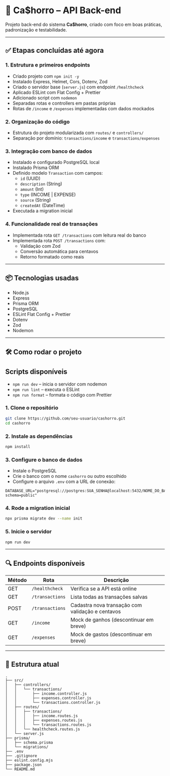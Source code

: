 # 💸 Ca$horro – API Back-end

Projeto back-end do sistema **Ca$horro**, criado com foco em boas práticas, padronização e testabilidade.

---

## ✅ Etapas concluídas até agora

### 1. Estrutura e primeiros endpoints

- Criado projeto com `npm init -y`
- Instalado Express, Helmet, Cors, Dotenv, Zod
- Criado o servidor base (`server.js`) com endpoint `/healthcheck`
- Aplicado ESLint com Flat Config + Prettier
- Adicionado script com `nodemon`
- Separadas rotas e controllers em pastas próprias
- Rotas de `/income` e `/expenses` implementadas com dados mockados

### 2. Organização do código

- Estrutura do projeto modularizada com `routes/` e `controllers/`
- Separação por domínio: `transactions/income` e `transactions/expenses`

### 3. Integração com banco de dados

- Instalado e configurado PostgreSQL local
- Instalado Prisma ORM
- Definido modelo `Transaction` com campos:
  - `id` (UUID)
  - `description` (String)
  - `amount` (Int)
  - `type` (INCOME | EXPENSE)
  - `source` (String)
  - `createdAt` (DateTime)
- Executada a migration inicial

### 4. Funcionalidade real de transações

- Implementada rota `GET /transactions` com leitura real do banco
- Implementada rota `POST /transactions` com:
  - Validação com Zod
  - Conversão automática para centavos
  - Retorno formatado como reais

---

## 📦 Tecnologias usadas

- Node.js
- Express
- Prisma ORM
- PostgreSQL
- ESLint Flat Config + Prettier
- Dotenv
- Zod
- Nodemon

---

## 🛠️ Como rodar o projeto

## Scripts disponíveis

- `npm run dev` – inicia o servidor com nodemon
- `npm run lint` – executa o ESLint
- `npm run format` – formata o código com Prettier

### 1. Clone o repositório

```bash
git clone https://github.com/seu-usuario/cashorro.git
cd cashorro
```

### 2. Instale as dependências

```bash
npm install
```

### 3. Configure o banco de dados

- Instale o PostgreSQL
- Crie o banco com o nome `cashorro` ou outro escolhido
- Configure o arquivo `.env` com a URL de conexão:

```env
DATABASE_URL="postgresql://postgres:SUA_SENHA@localhost:5432/NOME_DO_BANCO?schema=public"
```

### 4. Rode a migration inicial

```bash
npx prisma migrate dev --name init
```

### 5. Inicie o servidor

```bash
npm run dev
```

---

## 🔍 Endpoints disponíveis

| Método | Rota             | Descrição                                     |
|--------|------------------|-----------------------------------------------|
| GET    | `/healthcheck`   | Verifica se a API está online                 |
| GET    | `/transactions`  | Lista todas as transações salvas              |
| POST   | `/transactions`  | Cadastra nova transação com validação e centavos |
| GET    | `/income`        | Mock de ganhos (descontinuar em breve)        |
| GET    | `/expenses`      | Mock de gastos (descontinuar em breve)        |       |

---

## 📂 Estrutura atual

```
.
├── src/
│   ├── controllers/
│   │   └── transactions/
│   │       ├── income.controller.js
│   │       ├── expenses.controller.js
│   │       └── transactions.controller.js
│   ├── routes/
│   │   ├── transactions/
│   │   │   ├── income.routes.js
│   │   │   ├── expenses.routes.js
│   │   │   └── transactions.routes.js
│   │   └── healthcheck.routes.js
│   └── server.js
├── prisma/
│   ├── schema.prisma
│   └── migrations/
├── .env
├── .gitignore
├── eslint.config.mjs
├── package.json
└── README.md
```
